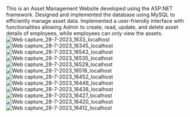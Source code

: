 This is an Asset Management Website developed using the ASP.NET framework.
Designed and implemented the database using MySQL to efficiently manage asset data.
Implemented a user-friendly interface with functionalities allowing Admin to create, read, update, and delete asset details
of employees, while employees can only view the assets.
![Web capture_28-7-2023_1633_localhost](https://github.com/user-attachments/assets/bb553482-4a7d-4938-b8ee-b0a4482ba446)
![Web capture_28-7-2023_16345_localhost](https://github.com/user-attachments/assets/30aa2886-7360-4c0f-82e2-844611138a1d)
![Web capture_28-7-2023_16542_localhost](https://github.com/user-attachments/assets/530149e4-8384-4c3f-b22e-478801e2ca6f)
![Web capture_28-7-2023_16535_localhost](https://github.com/user-attachments/assets/593cc639-21c2-439b-b138-3ed9bbe01f7d)
![Web capture_28-7-2023_16529_localhost](https://github.com/user-attachments/assets/a82002f1-b989-442c-88a8-3c272babea00)
![Web capture_28-7-2023_16518_localhost](https://github.com/user-attachments/assets/ecf73437-32f4-4b5d-9060-fba865191f54)
![Web capture_28-7-2023_16452_localhost](https://github.com/user-attachments/assets/9a6d8ccd-ebcb-4e89-824e-88a294591e7a)
![Web capture_28-7-2023_16446_localhost](https://github.com/user-attachments/assets/f16a8f2c-1453-4227-9117-779db8272fbe)
![Web capture_28-7-2023_16438_localhost](https://github.com/user-attachments/assets/857ba194-a4ee-465b-9f1e-798bbf53ac91)
![Web capture_28-7-2023_16427_localhost](https://github.com/user-attachments/assets/37cb5958-cf2d-4958-b147-aa166ae8af1c)
![Web capture_28-7-2023_16420_localhost](https://github.com/user-attachments/assets/1971d772-a33b-4416-b2b2-917966f1d3f9)
![Web capture_28-7-2023_16412_localhost](https://github.com/user-attachments/assets/cc9f4ce4-d27d-4418-870a-a163801f4347)
